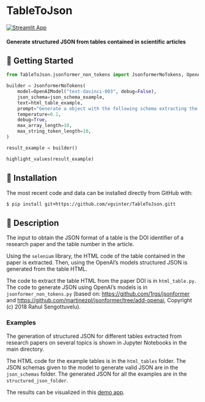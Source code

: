# TableToJson

[![Streamlit App](https://static.streamlit.io/badges/streamlit_badge_black_white.svg)](https://vgvinter-tabletojson-app-kt5aiv.streamlit.app)


#### Generate structured JSON from tables contained in scientific articles


## 💪 Getting Started

```python 
from TableToJson.jsonformer_non_tokens import JsonformerNoTokens, OpenAIModel, highlight_values

builder = JsonformerNoTokens(
    model=OpenAIModel("text-davinci-003", debug=False),
    json_schema=json_schema_example,
    text=html_table_example,
    prompt="Generate a object with the following schema extracting the information from the provided table in html code:",
    temperature=0.1,
    debug=True,
    max_array_length=10,
    max_string_token_length=10,
)

result_example = builder()

highlight_values(result_example)
```


## 🚀 Installation

The most recent code and data can be installed directly from GitHub with:

```bash
$ pip install git+https://github.com/vgvinter/TableToJson.gitt
```


## :memo: Description

The input to obtain the JSON format of a table is the DOI identifier of a research paper and the table number in the article.

Using the `selenium` library, the HTML code of the table contained in the paper is extracted. Then, using the OpenAI’s models structured JSON is generated from the table HTML.

The code to extract the table HTML from the paper DOI is in `html_table.py`. The code to generate JSON using OpenAI’s models is in `jsonformer_non_tokens.py` (based on: https://github.com/1rgs/jsonformer and https://github.com/martinezpl/jsonformer/tree/add-openai, Copyright (c) 2018 Rahul Sengottuvelu).


### Examples

The generation of structured JSON for different tables extracted from research papers on several topics is shown in Jupyter Notebooks in the main directory.

The HTML code for the example tables is in the `html_tables` folder. The JSON schemas given to the model to generate valid JSON are in the `json_schemas` folder. The generated JSON for all the examples are in the `structured_json_folder`.

The results can be visualized in this [demo app](https://vgvinter-tabletojson-app-kt5aiv.streamlit.app/).